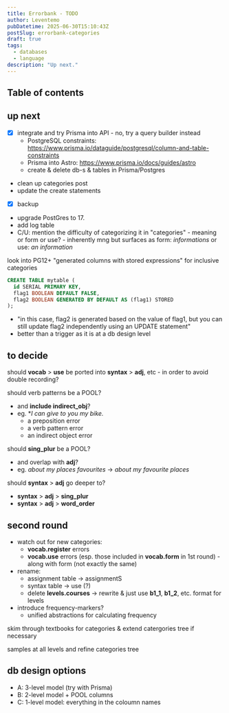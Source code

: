 ```yaml
---
title: Errorbank - TODO
author: Leventemo
pubDatetime: 2025-06-30T15:10:43Z
postSlug: errorbank-categories
draft: true
tags:
  - databases
  - language
description: "Up next."
---
```


## Table of contents

## up next

- [X] integrate and try Prisma into API - no, try a query builder instead
	+ PostgreSQL constraints: https://www.prisma.io/dataguide/postgresql/column-and-table-constraints
	+ Prisma into Astro: https://www.prisma.io/docs/guides/astro
	+ create & delete db-s & tables in Prisma/Postgres
* clean up categories post
* update the create statements
- [X] backup
* upgrade PostGres to 17.
* add log table
* C/U: mention the difficulty of categorizing it in "categories" - meaning or form or use? - inherently mng but surfaces as form:  *informations* or use: *an information*

look into PG12+ "generated columns with stored expressions" for inclusive categories
```sql
CREATE TABLE mytable (
  id SERIAL PRIMARY KEY,
  flag1 BOOLEAN DEFAULT FALSE,
  flag2 BOOLEAN GENERATED BY DEFAULT AS (flag1) STORED
);
```
* "in this case, flag2 is generated based on the value of flag1, but you can still update flag2 independently using an UPDATE statement"
* better than a trigger as it is at a db design level

## to decide

should __vocab__ > __use__ be ported into __syntax__ > __adj__, etc - in order to avoid double recording?

should verb patterns be a POOL?
* and __include indirect_obj__?
* eg. **I can give to you my bike.*
	+ a preposition error
	+ a verb pattern error
  + an indirect object error

should __sing_plur__ be a POOL?
* and overlap with __adj__?
* eg. *about my places favourites* -> *about my favourite places*

should __syntax__ > __adj__ go deeper to?
* __syntax__ > __adj__ > __sing_plur__
* __syntax__ > __adj__ > __word_order__

## second round

* watch out for new categories:
	+ __vocab.register__ errors
	+ __vocab.use__ errors (esp. those included in __vocab.form__ in 1st round) - along with form (not exactly the same)
* rename:
	+ assignment table -> assignmentS
	+ syntax table -> use (?)
	+ delete __levels.courses__ -> rewrite & just use __b1_1__, __b1_2__, etc. format for levels
* introduce frequency-markers?
	+ unified abstractions for calculating frequency

skim through textbooks for categories & extend catergories tree if necessary

samples at all levels and refine categories tree

## db design options

* A: 3-level model (try with Prisma)
* B: 2-level model + POOL columns
* C: 1-level model: everything in the coloumn names
